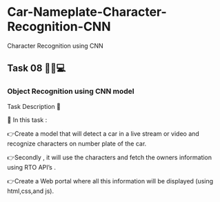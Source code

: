 # Car-Nameplate-Character-Recognition-CNN
Character Recognition using CNN

## Task 08 👨🏻💻

### Object Recognition using CNN model

Task Description 📄

📌 In this task : 

👉Create a model that will detect a car in a live stream or video and recognize characters on number plate of the car.

👉Secondly , it will use the characters and fetch the owners information using RTO API’s .

👉Create a Web portal where all this information will be displayed (using html,css,and js).
